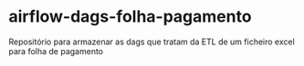 # airflow-dags-folha-pagamento
Repositório para armazenar as dags que tratam da ETL de um ficheiro excel para folha de pagamento

